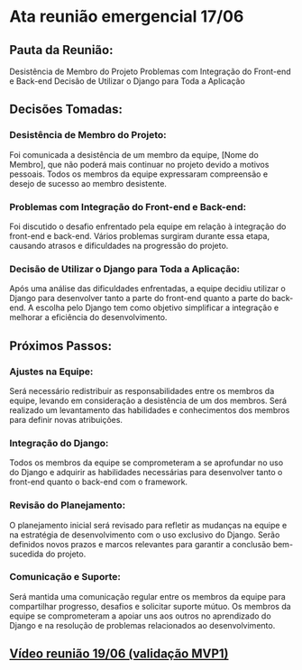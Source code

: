 # Ata reunião emergencial 17/06

## Pauta da Reunião:

Desistência de Membro do Projeto
Problemas com Integração do Front-end e Back-end
Decisão de Utilizar o Django para Toda a Aplicação

## Decisões Tomadas:

### Desistência de Membro do Projeto:

Foi comunicada a desistência de um membro da equipe, [Nome do Membro], que não poderá mais continuar no projeto devido a motivos pessoais.
Todos os membros da equipe expressaram compreensão e desejo de sucesso ao membro desistente.

### Problemas com Integração do Front-end e Back-end:

Foi discutido o desafio enfrentado pela equipe em relação à integração do front-end e back-end.
Vários problemas surgiram durante essa etapa, causando atrasos e dificuldades na progressão do projeto.

### Decisão de Utilizar o Django para Toda a Aplicação:

Após uma análise das dificuldades enfrentadas, a equipe decidiu utilizar o Django para desenvolver tanto a parte do front-end quanto a parte do back-end.
A escolha pelo Django tem como objetivo simplificar a integração e melhorar a eficiência do desenvolvimento.

## Próximos Passos:

### Ajustes na Equipe:

Será necessário redistribuir as responsabilidades entre os membros da equipe, levando em consideração a desistência de um dos membros.
Será realizado um levantamento das habilidades e conhecimentos dos membros para definir novas atribuições.

### Integração do Django:

Todos os membros da equipe se comprometeram a se aprofundar no uso do Django e adquirir as habilidades necessárias para desenvolver tanto o front-end quanto o back-end com o framework.

### Revisão do Planejamento:

O planejamento inicial será revisado para refletir as mudanças na equipe e na estratégia de desenvolvimento com o uso exclusivo do Django.
Serão definidos novos prazos e marcos relevantes para garantir a conclusão bem-sucedida do projeto.

### Comunicação e Suporte:

Será mantida uma comunicação regular entre os membros da equipe para compartilhar progresso, desafios e solicitar suporte mútuo.
Os membros da equipe se comprometeram a apoiar uns aos outros no aprendizado do Django e na resolução de problemas relacionados ao desenvolvimento.

## [Vídeo reunião 19/06 (validação MVP1)](https://youtu.be/BrrRnM34xC4)
